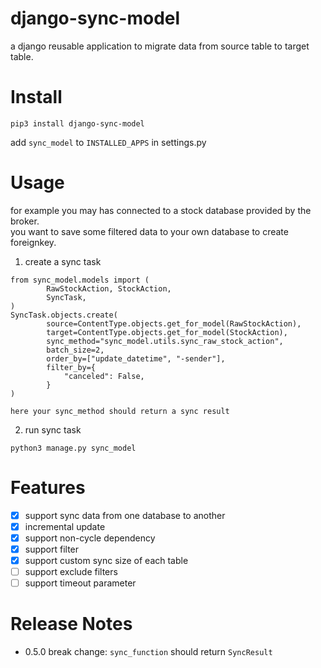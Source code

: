 # django-sync-model
a django reusable application to migrate data from source table to target table.


# Install
```
pip3 install django-sync-model
```

add `sync_model` to `INSTALLED_APPS` in settings.py


# Usage
for example you may has connected to a stock database provided by the broker.  
you want to save some filtered data to your own database to create foreignkey.  

1. create a sync task
```
from sync_model.models import (
        RawStockAction, StockAction,
        SyncTask,
)
SyncTask.objects.create(
        source=ContentType.objects.get_for_model(RawStockAction),
        target=ContentType.objects.get_for_model(StockAction),
        sync_method="sync_model.utils.sync_raw_stock_action",
        batch_size=2,
        order_by=["update_datetime", "-sender"],
        filter_by={
            "canceled": False,
        }
)

here your sync_method should return a sync result
```

2. run sync task
```
python3 manage.py sync_model
```

# Features
* [x] support sync data from one database to another
* [x] incremental update
* [x] support non-cycle dependency
* [x] support filter
* [x] support custom sync size of each table
* [ ] support exclude filters
* [ ] support timeout parameter

# Release Notes
* 0.5.0
break change: `sync_function` should return `SyncResult`
